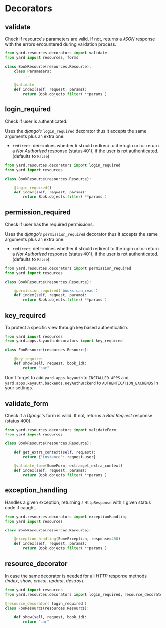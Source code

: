 # Decorators


## validate

Check if resource's parameters are valid. If not, returns a *JSON* response with the errors encountered during validation process. 

```python
from yard.resources.decorators import validate
from yard import resources, forms

class BookResource(resources.Resource):
    class Parameters:
        ...

    @validate
    def index(self, request, params):
        return Book.objects.filter( **params )
```


## login_required

Check if user is authenticated. 

Uses the *django's* `login_required` decorator thus it accepts the same arguments plus an extra one:

- `redirect`: determines whether it should redirect to the login url or return a *Not Authorized* response (status 401), if the user is not authenticated. (defaults to `False`)

```python
from yard.resources.decorators import login_required
from yard import resources

class BookResource(resources.Resource):

    @login_required()
    def index(self, request, params):
        return Book.objects.filter( **params )
```


## permission_required

Check if user has the required permissions. 

Uses the *django's* `permission_required` decorator thus it accepts the same arguments plus an extra one:

- `redirect`: determines whether it should redirect to the login url or return a *Not Authorized* response (status 401), if the user is not authenticated. (defaults to `False`)

```python
from yard.resources.decorators import permission_required
from yard import resources

class BookResource(resources.Resource):

    @permission_required('books.can_read')
    def index(self, request, params):
        return Book.objects.filter( **params )
```


## key_required

To protect a specific view through key based authentication.

```python
from yard import resources
from yard.apps.keyauth.decorators import key_required

class FooResource(resources.Resource):

    @key_required
    def show(self, request, book_id):
        return "bar"
```

Don't forget to add `yard.apps.keyauth` to `INSTALLED_APPS` and `yard.apps.keyauth.backends.KeyAuthBackend` to `AUTHENTICATION_BACKENDS` in your settings.


## validate_form

Check if a *Django's* form is valid. If not, returns a *Bad Request* response (status 400).

```python
from yard.resources.decorators import validateForm
from yard import resources

class BookResource(resources.Resource):

    def get_extra_context(self, request):
        return {'instance': request.user}

    @validate_form(SomeForm, extra=get_extra_context)
    def index(self, request, params):
        return Book.objects.filter( **params )
```


## exception_handling

Handles a given exception, returning a `HttpResponse` with a given status code if caught.

```python
from yard.resources.decorators import exceptionHandling
from yard import resources

class BookResource(resources.Resource):

    @exception_handling(SomeException, response=400)
    def index(self, request, params):
        return Book.objects.filter( **params )
```


## resource_decorator

In case the same decorator is needed for all *HTTP* response methods (*index*, *show*, *create*, *update*, *destroy*).

```python
from yard import resources
from yard.resources.decorators import login_required, resource_decorator

@resource_decorator( login_required )
class FooResource(resources.Resource):

    def show(self, request, book_id):
        return "bar"
```
